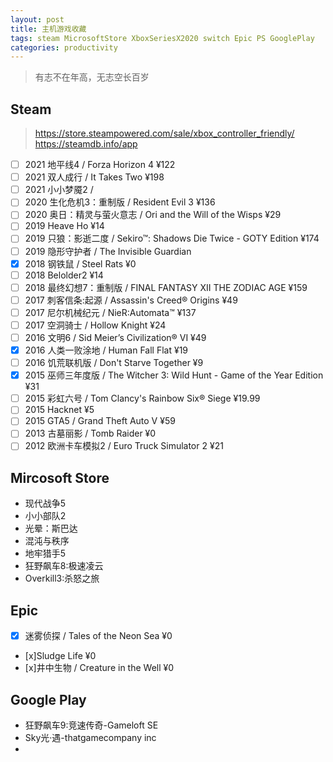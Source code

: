 ```yaml
---
layout: post
title: 主机游戏收藏
tags: steam MicrosoftStore XboxSeriesX2020 switch Epic PS GooglePlay
categories: productivity
---
```


> 有志不在年高，无志空长百岁

## Steam
> https://store.steampowered.com/sale/xbox_controller_friendly/
> https://steamdb.info/app

- [ ] 2021	地平线4 / Forza Horizon 4	¥122
- [ ] 2021	双人成行 / It Takes Two	¥198
- [ ] 2021 小小梦魇2 / 
- [ ] 2020	生化危机3：重制版 / Resident Evil 3	¥136
- [ ] 2020	奥日：精灵与萤火意志 / Ori and the Will of the Wisps	¥29
- [ ] 2019	Heave Ho	¥14
- [ ] 2019	只狼：影逝二度 / Sekiro™: Shadows Die Twice - GOTY Edition	¥174
- [ ] 2019	隐形守护者 / The Invisible Guardian
- [x] 2018	钢铁鼠 / Steel Rats	¥0
- [ ] 2018	Belolder2 	¥14
- [ ] 2018	最终幻想7：重制版 / FINAL FANTASY XII THE ZODIAC AGE	¥159
- [ ] 2017	刺客信条:起源 / Assassin's Creed® Origins	¥49
- [ ] 2017	尼尔机械纪元 / NieR:Automata™	¥137
- [ ] 2017	空洞骑士 / Hollow Knight	¥24
- [ ] 2016	文明6 / Sid Meier’s Civilization® VI	¥49
- [x] 2016	人类一败涂地 / Human Fall Flat	¥19
- [ ] 2016	饥荒联机版 / Don't Starve Together	¥9
- [x] 2015	巫师三年度版 / The Witcher 3: Wild Hunt - Game of the Year Edition	¥31 
- [ ] 2015	彩虹六号 / Tom Clancy's Rainbow Six® Siege	¥19.99
- [ ] 2015	Hacknet	¥5
- [ ] 2015	GTA5 / Grand Theft Auto V	¥59
- [ ] 2013	古墓丽影 / Tomb Raider	¥0
- [ ] 2012 欧洲卡车模拟2 / Euro Truck Simulator 2	¥21

## Mircosoft Store
* 现代战争5
* 小小部队2
* 光晕：斯巴达
* 混沌与秩序
* 地牢猎手5
* 狂野飙车8:极速凌云
* Overkill3:杀怒之旅

## Epic
- [x] 迷雾侦探 / Tales of the Neon Sea	¥0
- [x]Sludge Life	¥0
- [x]井中生物 / Creature in the Well	¥0

## Google Play
* 狂野飙车9:竞速传奇-Gameloft SE
* Sky光·遇-thatgamecompany inc
* 